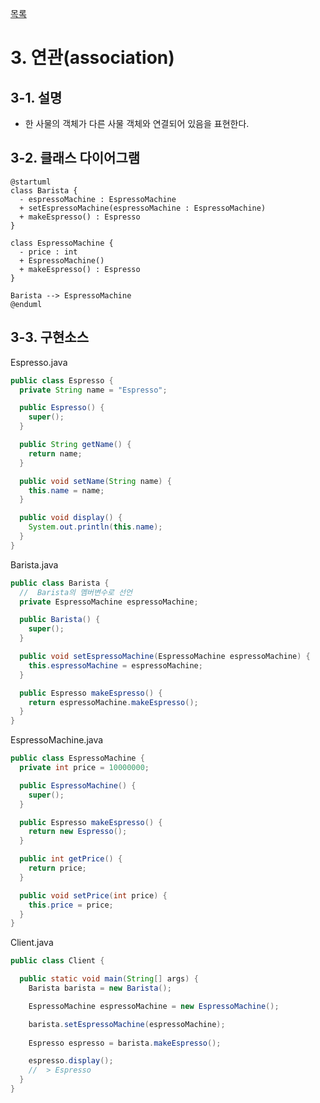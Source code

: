 [목록](https://github.com/JungInBaek/TIL/blob/main/README.md)

# 3. 연관(association)

## 3-1. 설명
  - 한 사물의 객체가 다른 사물 객체와 연결되어 있음을 표현한다.

## 3-2. 클래스 다이어그램
```plantuml
@startuml
class Barista {
  - espressoMachine : EspressoMachine
  + setEspressoMachine(espressoMachine : EspressoMachine)
  + makeEspresso() : Espresso
}

class EspressoMachine {
  - price : int
  + EspressoMachine()
  + makeEspresso() : Espresso
}

Barista --> EspressoMachine
@enduml
```

## 3-3. 구현소스
Espresso.java
```java
public class Espresso {
  private String name = "Espresso";

  public Espresso() {
    super();
  }

  public String getName() {
    return name;
  }

  public void setName(String name) {
    this.name = name;
  }

  public void display() {
    System.out.println(this.name);
  }
}
```

Barista.java
```java
public class Barista {
  //  Barista의 멤버변수로 선언
  private EspressoMachine espressoMachine;

  public Barista() {
    super();
  }

  public void setEspressoMachine(EspressoMachine espressoMachine) {
    this.espressoMachine = espressoMachine;
  }

  public Espresso makeEspresso() {
    return espressoMachine.makeEspresso();
  }
}
```

EspressoMachine.java
```java
public class EspressoMachine {
  private int price = 10000000;

  public EspressoMachine() {
    super();
  }

  public Espresso makeEspresso() {
    return new Espresso();
  }

  public int getPrice() {
    return price;
  }

  public void setPrice(int price) {
    this.price = price;
  }
}
```

Client.java
```java
public class Client {

  public static void main(String[] args) {
    Barista barista = new Barista();

    EspressoMachine espressoMachine = new EspressoMachine();

    barista.setEspressoMachine(espressoMachine);
    
    Espresso espresso = barista.makeEspresso();

    espresso.display();
    //  > Espresso
  }
}
```